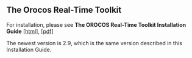 
## The Orocos Real-Time Toolkit

For installation, please see **The OROCOS Real-Time Toolkit Installation Guide** [[html]](https://orocos-toolchain.github.io/rtt/toolchain-2.9/xml/orocos-installation.html), [[pdf]](https://orocos-toolchain.github.io/rtt/toolchain-2.9/xml/orocos-installation.pdf)

The newest version is 2.9, which is the same version described in this Installation Guide.
